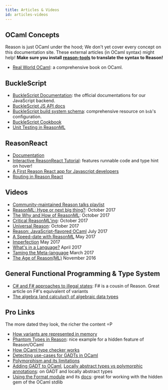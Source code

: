 ```yaml
---
title: Articles & Videos
id: articles-videos
---
```


## OCaml Concepts

Reason is just OCaml under the hood; We don't yet cover every concept on this documentation site. These external articles (in OCaml syntax) might help! **Make sure you install [reason-tools](https://github.com/reasonml/reason-tools) to translate the syntax to Reason!**

- [Real World OCaml](https://realworldocaml.org): a comprehensive book on OCaml.

## BuckleScript

- [BuckleScript Documentation](https://bucklescript.github.io): the official documentations for our JavaScript backend.
- [BuckleScript JS API docs](http://bucklescript.github.io/bucklescript/api/index.html)
- [BuckleScript build system schema](https://bucklescript.github.io/docs/en/build-overview.html): comprehensive resource on `bsb`'s configuration.
- [BuckleScript Cookbook](https://github.com/glennsl/bucklescript-cookbook)
- [Unit Testing in ReasonML](https://jaketrent.com/post/unit-testing-in-reasonml/)

## ReasonReact

- [Documentation](//reasonml.github.io/reason-react/)
- [Interactive ReasonReact Tutorial](https://jaredforsyth.com/2017/07/05/a-reason-react-tutorial/): features runnable code and type hint on hover!
- [A First Reason React app for Javascript developers](https://jamesfriend.com.au/a-first-reason-react-app-for-js-developers)
- [Routing in Reason React](https://jamesfriend.com.au/routing-in-reason-react)

## Videos

- [Community-maintained Reason talks playlist](https://www.youtube.com/playlist?list=PLYU6eGtVFu8ZG3yh1FfLrqHBMUXj80wgK)
- [ReasonML: Hype or next big thing?](https://www.youtube.com/watch?v=bqNploxWpjA&t): October 2017
- [The Why and How of ReasonML](https://www.youtube.com/watch?v=j5mlMUzpE5g): October 2017
- [Critical ReasonML'ing](https://www.youtube.com/watch?v=k77aR_JyvEE): October 2017
- [Universal Reason](https://www.youtube.com/watch?v=L0xz-ILKsLE&list=PLYU6eGtVFu8ZG3yh1FfLrqHBMUXj80wgK): October 2017
- [Reason: JavaScript-flavored OCaml](https://www.youtube.com/watch?v=vTb8UU_Yjmk) July 2017
- [A Speed-date with ReasonML](https://www.youtube.com/watch?v=dKYAh8vJiSk) May 2017
- [Imperfection](https://www.youtube.com/watch?v=tCVXp6gFD8o) May 2017
- [What's in a Language?](https://www.youtube.com/watch?v=24S5u_4gx7w) April 2017
- [Taming the Meta-language](https://www.youtube.com/watch?v=_0T5OSSzxms) March 2017
- [The Age of Reason(ML)](https://www.youtube.com/watch?v=8LCmLQ1-YqQ) November 2016

## General Functional Programming & Type System

- [C# and F# approaches to illegal states](http://enterprisecraftsmanship.com/2015/09/28/c-and-f-approaches-to-illegal-states/): F# is a cousin of Reason. Great article on F#'s equivalent of variants
- [The algebra (and calculus!) of algebraic data types](https://codewords.recurse.com/issues/three/algebra-and-calculus-of-algebraic-data-types)

## Pro Links

The more dated they look, the richer the content =P

- [How variants are represented in memory](https://discuss.ocaml.org/t/lwt-core-refactored-and-documented-to-be-contributor-friendly/161/28)
- [Phantom Types in Reason](https://gist.github.com/busypeoples/3a28d039272ec3eb33ca2fc6b32dafc7): nice example for a hidden feature of Reason/OCaml
- [How OCaml type checker works](http://okmij.org/ftp/ML/generalization.html?fref=gc)
- [Detecting use-cases for GADTs in OCaml](http://mads-hartmann.com/ocaml/2015/01/05/gadt-ocaml.html)
- [Polymorphism and its limitations](http://www.polychoron.fr/ocaml-nonmanual/polymorphism.html)
- [Adding GADT to OCaml](http://www.math.nagoya-u.ac.jp/%7Egarrigue/papers/ml2011-show.pdf), [Locally abstract types vs polymorphic annotations](https://groups.google.com/forum/#!topic/ocaml-aggregation-list/-tnouSeSQoY): on GADT and locally abstract types
- [Using the Format module](https://ocaml.org/learn/tutorials/format.html) and its [docs](https://caml.inria.fr/pub/docs/manual-ocaml/libref/Format.html): great for working with the hidden gem of the OCaml stdlib
